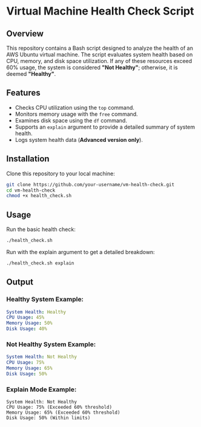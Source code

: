 # Virtual Machine Health Check Script

## Overview

This repository contains a Bash script designed to analyze the health of an AWS Ubuntu virtual machine. The script evaluates system health based on CPU, memory, and disk space utilization. If any of these resources exceed 60% usage, the system is considered **"Not Healthy"**; otherwise, it is deemed **"Healthy"**.

## Features

- Checks CPU utilization using the `top` command.
- Monitors memory usage with the `free` command.
- Examines disk space using the `df` command.
- Supports an `explain` argument to provide a detailed summary of system health.
- Logs system health data (**Advanced version only**).

## Installation

Clone this repository to your local machine:

```bash
git clone https://github.com/your-username/vm-health-check.git
cd vm-health-check
chmod +x health_check.sh
```

## Usage
Run the basic health check:
```bash
./health_check.sh
```
Run with the explain argument to get a detailed breakdown:
```bash
./health_check.sh explain
```

## Output
### Healthy System Example:
```yaml
System Health: Healthy
CPU Usage: 45%
Memory Usage: 50%
Disk Usage: 40%
```

### Not Healthy System Example:
```yaml
System Health: Not Healthy
CPU Usage: 75%
Memory Usage: 65%
Disk Usage: 50%
```

### Explain Mode Example:
```pgsql
System Health: Not Healthy
CPU Usage: 75% (Exceeded 60% threshold)
Memory Usage: 65% (Exceeded 60% threshold)
Disk Usage: 50% (Within limits)
```
